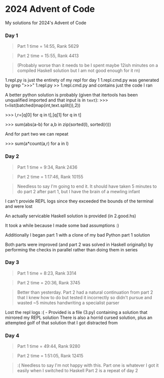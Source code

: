# 2024 Advent of Code
My solutions for 2024's Advent of Code

### Day 1
> Part 1 time = 14:55, Rank 5629

> Part 2 time = 15:55, Rank 4413

>(Probably worse than it needs to be I spent maybe 12ish minutes on a compiled Haskell solution but I am not good enough for it rn)

1.repl.py is just the entirety of my repl for day 1
1.repl.cmd.py was generated by grep ">>>" 1.repl.py >> 1.repl.cmd.py and contains just the code I ran

A better python solution is probably (given that itertools has been unqualified imported and that input is in `text`):
\>\>\> t=list(batched(map(int,text.split()),2))

\>\>\> l,r=[q[0] for q in t],[q[1] for q in t]

\>\>\> sum(abs(a-b) for a,b in zip(sorted(l), sorted(r)))

And for part two we can repeat

\>\>\> sum(a*count(a,r) for a in l)

### Day 2
> Part 1 time = 9:34, Rank 2436

> Part 2 time = 1:17:46, Rank 10155

> Needless to say I'm going to end it. It should have taken 5 minutes to do part 2 after part 1, but I have the brain of a mewling infant

I can't provide REPL logs since they exceeded the bounds of the terminal and were lost

An actually servicable Haskell solution is provided (in 2.good.hs)

It took a while because I made some bad assumptions :)

Additionally I began part 1 with a clone of my bad Python part 1 solution

Both parts were improved (and part 2 was solved in Haskell originally) by performing the checks in
parallel rather than doing them in series

### Day 3
> Part 1 time = 8:23, Rank 3314

> Part 2 time = 20:36, Rank 3745

> Better than yesterday. Part 2 had a natural continuation from part 2 that I knew how to do
> but tested it incorrectly so didn't pursue and wasted ~5 minutes handwriting a specialist parser

Lost the repl logs :( - Provided is a file (3.py) containing a solution that mirrored my REPL solution
There is also a horrid cursed solution, plus an attempted golf of that solution that  I got distracted from

### Day 4
> Part 1 time = 49:44, Rank 9280

> Part 2 time =  1:51:05, Rank 12415

> :( Needless to say I'm not happy with this. Part one is whatever I got it easily when I switched to Haskell
> Part 2 is a repeat of day 2
